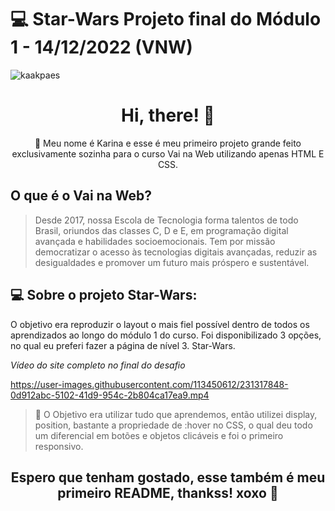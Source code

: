 # 💻 Star-Wars Projeto final do Módulo 1 - 14/12/2022 (VNW) 

![kaakpaes](https://user-images.githubusercontent.com/113450612/231313860-a65ee6c5-a12b-4f61-800c-5063f788fcd9.png)

<h1 align="center"> Hi, there! 👋 </h1>

<p align="center">🚀 Meu nome é Karina e esse é meu primeiro projeto grande feito exclusivamente sozinha para o curso Vai na Web utilizando apenas HTML E CSS.</p>

## O que é o Vai na Web? 

>Desde 2017, nossa Escola de Tecnologia forma talentos de todo Brasil, oriundos das classes C, D e E, em programação digital avançada e habilidades socioemocionais.
>Tem por missão democratizar o acesso às tecnologias digitais avançadas, reduzir as desigualdades e promover um futuro mais próspero e sustentável.


## 💻 Sobre o projeto Star-Wars:
O objetivo era reproduzir o layout o mais fiel possível dentro de todos os aprendizados ao longo do módulo 1 do curso. 
Foi disponibilizado 3 opções, no qual eu preferi fazer a página de nível 3. Star-Wars.

*Vídeo do site completo no final do desafio*

https://user-images.githubusercontent.com/113450612/231317848-0d912abc-5102-41d9-954c-2b804ca17ea9.mp4

> :construction: O Objetivo era utilizar tudo que aprendemos, então utilizei display, position, bastante a propriedade de :hover no CSS, o qual deu todo um diferencial em botões e objetos clicáveis e foi o primeiro responsivo.



<h2 align="center"> Espero que tenham gostado, esse também é meu primeiro README, thankss! xoxo 👋 </h2>
